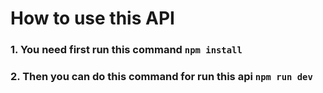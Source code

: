 # How to use this API

### 1. You need first run this command `npm install`

### 2. Then you can do this command for run this api `npm run dev`
